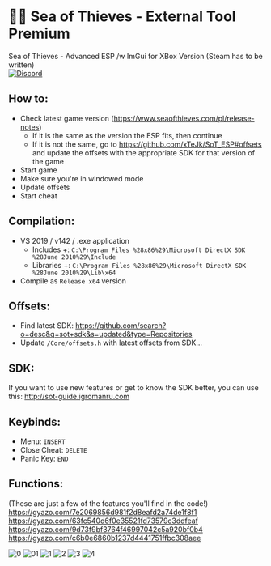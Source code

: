 # 🏴‍☠️ Sea of Thieves - External Tool Premium
Sea of Thieves - Advanced ESP /w ImGui for XBox Version (Steam has to be written)  
[![Discord](https://img.shields.io/discord/748288505507217428.svg?label=&logo=discord&logoColor=ffffff&color=7389D8&labelColor=6A7EC2)](https://discord.gg/AEfuvwT)
  
  
## How to:
- Check latest game version (https://www.seaofthieves.com/pl/release-notes)
  - If it is the same as the version the ESP fits, then continue
  - If it is not the same, go to https://github.com/xTeJk/SoT_ESP#offsets and update the offsets with the appropriate SDK for that version of the game
- Start game
- Make sure you're in windowed mode
- Update offsets
- Start cheat
  
## Compilation:
- VS 2019 / v142 / .exe application
	- Includes +: `C:\Program Files %28x86%29\Microsoft DirectX SDK %28June 2010%29\Include`
	- Libraries +: `C:\Program Files %28x86%29\Microsoft DirectX SDK %28June 2010%29\Lib\x64`
- Compile as `Release x64` version
  
## Offsets:
- Find latest SDK: https://github.com/search?o=desc&q=sot+sdk&s=updated&type=Repositories
- Update `/Core/offsets.h` with latest offsets from SDK...
  
## SDK:
If you want to use new features or get to know the SDK better, you can use this: http://sot-guide.igromanru.com

## Keybinds:
- Menu: `INSERT`
- Close Cheat: `DELETE`
- Panic Key: `END`

## Functions:
(These are just a few of the features you'll find in the code!)
https://gyazo.com/7e2069856d981f2d8eafd2a74de1f8f1  
https://gyazo.com/63fc540d6f0e35521fd73579c3ddfeaf  
https://gyazo.com/9d73f9bf3764f46997042c5a920bf0b4  
https://gyazo.com/c6b0e6860b1237d4441751ffbc308aee  
  
![0](https://cdn.discordapp.com/attachments/834803478085369856/871043700346732544/unknown.png)
![01](https://cdn.discordapp.com/attachments/834803478085369856/865970038792126494/unknown.png)
![1](https://cdn.discordapp.com/attachments/834803478085369856/871130743307390986/unknown.png)
![2](https://cdn.discordapp.com/attachments/834803478085369856/871201388305211442/unknown.png)
![3](https://cdn.discordapp.com/attachments/834803478085369856/872519585964888155/unknown.png)
![4](https://cdn.discordapp.com/attachments/834803478085369856/871130859854512158/unknown.png)
